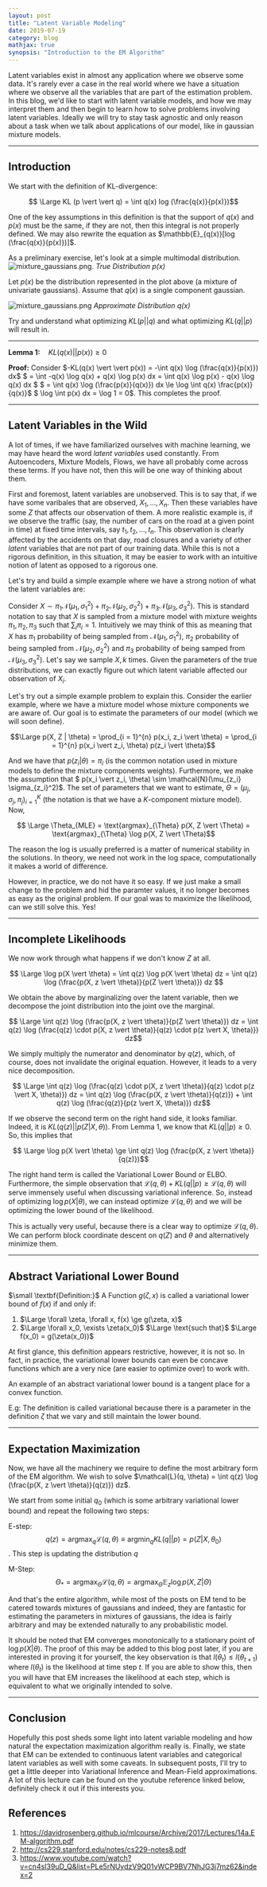 ```yaml
---
layout: post
title: "Latent Variable Modeling"
date: 2019-07-19
category: blog
mathjax: true
synopsis: "Introduction to the EM Algorithm"
---
```


Latent variables exist in almost any application where we observe some data. It's rarely ever a case in the real world where we have a situation where we observe all the variables that are part of the estimation problem. In this blog, we'd like to start with latent variable models, and how we may interpret them and then begin to learn how to solve problems involving latent variables. Ideally we will try to stay task agnostic and only reason about a task when we talk about applications of our model, like in gaussian mixture models.

---

## Introduction

We start with the definition of KL-divergence:

$$ \Large KL (p \vert \vert q) = \int q(x) log (\frac{q(x)}{p(x)})$$

One of the key assumptions in this definition is that the support of $q(x)$ and $p(x)$ must be the same, if they are not, then this integral is not properly defined. We may also rewrite the equation as $\mathbb{E}_{q(x)}[log (\frac{q(x)}{p(x)})]$.

As a preliminary exercise, let's look at a simple multimodal distribution. ![mixture_gaussians.png](https://github.com/pranavsubramani/pranavsubramani.github.io/raw/master/images/blog_images/mixture_gaussians.png).
*True Distribution $p(x)$*

Let $p(x)$ be the distribution represented in the plot above (a mixture of univariate gaussians). Assume that $q(x)$ is a single component gaussian.

![mixture_gaussians.png](https://github.com/pranavsubramani/pranavsubramani.github.io/raw/master/images/blog_images/approx_univ_gaussian.png)
*Approximate Distribution $q(x)$*


Try and understand what optimizing $KL(p \vert \vert q)$ and what optimizing $KL (q \vert \vert p)$ will result in.

---

$\textbf{Lemma 1:} \quad KL(q(x) \vert \vert p(x)) \ge 0$

$\textbf{Proof:}$ Consider $-KL(q(x) \vert \vert p(x)) = -\int q(x) \log (\frac{q(x)}{p(x)}) dx$
$ = \int -q(x) \log q(x) + q(x) \log p(x) dx = \int q(x) \log p(x) - q(x) \log q(x) dx $
$ = \int q(x) \log (\frac{p(x)}{q(x)}) dx \le \log \int q(x) \frac{p(x)}{q(x)}$
$  \log \int p(x) dx = \log 1 = 0$.
This completes the proof.

---

## Latent Variables in the Wild

A lot of times, if we have familiarized ourselves with machine learning, we may have heard the word _latent variables_ used constantly. From Autoencoders, Mixture Models, Flows, we have all probably come across these terms. If you have not, then this will be one way of thinking about them.

First and foremost, latent variables are unobserved. This is to say that, if we have some varibales that are observed, $X_1, \dots, X_n$. Then these variables have some $Z$ that affects our observation of them. A more realistic example is, if we observe the traffic (say, the number of cars on the road at a given point in time) at fixed time intervals, say $t_1, t_2, \dots, t_n$. This observation is clearly affected by the accidents on that day, road closures and a variety of other _latent_ variables that are not part of our training data. While this is not a rigorous definition, in this situation, it may be easier to work with an intuitive notion of latent as opposed to a rigorous one.

Let's try and build a simple example where we have a strong notion of what the latent variables are:

Consider $X \sim \pi_1 \mathcal{N}(\mu_1, \sigma_1^2) + \pi_2 \mathcal{N}(\mu_2, \sigma_2^2) + \pi_3 \mathcal{N}(\mu_3, \sigma_3^2)$. This is standard notation to say that $X$ is sampled from a mixture model with mixture weights $\pi_1, \pi_2, \pi_3$ such that $\sum_{i} \pi_i = 1$. Intuitively we may think of this as meaning that $X$ has $\pi_1$ probability of being sampled from $\mathcal{N}(\mu_1, \sigma_1^2)$, $\pi_2$ probability of being sampled from $\mathcal{N}(\mu_2, \sigma_2^2)$ and $\pi_3$ probability of being samped from $\mathcal{N}(\mu_3, \sigma_3^2)$. Let's say we sample $X, k$ times. Given the parameters of the true distributions, we can exactly figure out which latent variable affected our observation of $X_i$.

Let's try out a simple example problem to explain this. Consider the earlier example, where we have a mixture model whose mixture components we are aware of. Our goal is to estimate the parameters of our model (which we will soon define).

$$\Large p(X, Z | \theta) = \prod_{i = 1}^{n} p(x_i, z_i \vert \theta) = \prod_{i = 1}^{n} p(x_i \vert z_i, \theta) p(z_i \vert \theta)$$

And we have that $p(z_i \vert \theta) = \pi_i$ (is the common notation used in mixture models to define the mixture components weights). Furthermore, we make the assumption that $ p(x_i \vert z_i, \theta) \sim \mathcal{N}(\mu_{z_i} \sigma_{z_i}^2)$. The set of parameters that we want to estimate, $\Theta = (\mu_j, \sigma_j, \pi_j)_{i = 1}^{K}$ (the notation is that we have a $K$-component mixture model). Now,

$$ \Large \Theta_{MLE} = \text{argmax}_{\Theta} p(X, Z \vert \Theta) = \text{argmax}_{\Theta} \log p(X, Z \vert \Theta)$$

The reason the log is usually preferred is a matter of numerical stability in the solutions. In theory, we need not work in the log space, computationally it makes a world of difference.

 However, in practice, we do not have it so easy. If we just make a small change to the problem and hid the paramter values, it no longer becomes as easy as the original problem. If our goal was to maximize the likelihood, can we still solve this. Yes!

---

## Incomplete Likelihoods

We now work through what happens if we don't know $Z$ at all.

$$ \Large \log p(X \vert \theta) = \int q(z) \log p(X \vert \theta) dz = \int q(z) \log (\frac{p(X, z \vert \theta)}{p(Z \vert \theta)}) dz  $$

We obtain the above by marginalizing over the latent variable, then we decompose the joint distribution into the joint ove the marginal.

$$ \Large \int q(z) \log (\frac{p(X, z \vert \theta)}{p(Z \vert \theta)}) dz = \int q(z) \log (\frac{q(z) \cdot p(X, z \vert \theta)}{q(z) \cdot p(z \vert X, \theta)}) dz$$

We simply multiply the numerator and denominator by $q(z)$, which, of course, does not invalidate the original equation. However, it leads to a very nice decomposition.

$$ \Large \int q(z) \log (\frac{q(z) \cdot p(X, z \vert \theta)}{q(z) \cdot p(z \vert X, \theta)}) dz = \int q(z) \log (\frac{p(X, z \vert \theta)}{q(z)}) + \int q(z) \log (\frac{q(z)}{p(z \vert X, \theta)}) dz$$

If we observe the second term on the right hand side, it looks familiar. Indeed, it is $KL(q(z) \vert \vert p(Z \vert X, \theta))$. From Lemma $1$, we know that $KL(q \vert \vert p) \ge 0$. So, this implies that

$$  \Large \log p(X \vert \theta) \ge \int q(z) \log (\frac{p(X, z \vert \theta)}{q(z)})$$

The right hand term is called the Variational Lower Bound or ELBO. Furthermore, the simple observation that $\mathcal{L} (q, \theta) + KL(q \vert \vert p) \ge \mathcal{L}(q, \theta)$ will serve immensely useful when discussing variational inference. So, instead of optimizing $\log p(X \vert \theta)$, we can instead optimize $\mathcal{L}(q, \theta)$ and we will be optimizing the lower bound of the likelihood.

This is actually very useful, because there is a clear way to optimize $\mathcal{L}(q, \theta)$. We can perform block coordinate descent on $q(Z)$ and $\theta$ and alternatively minimize them.

---

## Abstract Variational Lower Bound


$\small \textbf{Definition:}$ A Function $g(\zeta, x)$ is called a variational lower bound of $f(x)$ if and only if:

1. $\Large \forall \zeta, \forall x, f(x) \ge g(\zeta, x)$
2. $\Large \forall x_0, \exists \zeta(x_0)$ $\Large \text{such that}$ $\Large f(x_0) = g(\zeta(x_0))$

At first glance, this definition appears restrictive, however, it is not so. In fact, in practice, the variational lower bounds can even be concave functions which are a very nice (are easier to optimize over) to work with.

An example of an abstract variational lower bound is a tangent place for a convex function.

E.g: The definition is called variational because there is a parameter in the definition $\zeta$ that we vary and still maintain the lower bound.

---

## Expectation Maximization

Now, we have all the machinery we require to define the most arbitrary form of the EM algorithm. We wish to solve $\mathcal{L}(q, \theta) = \int q(z) \log (\frac{p(X, z \vert \theta)}{q(z)}) dz$.

We start from some initial $q_0$ (which is some arbitrary variational lower bound) and repeat the following two steps:

E-step: $$q(z) = \text{argmax}_{q} \mathcal{L}(q, \theta) \equiv \text{argmin}_{q} KL(q \vert \vert p) = p(Z \vert X, \theta_0)$$. This step is updating the distribution $q$

M-Step: $$\Theta_* = \text{argmax}_{\Theta} \mathcal{L}(q, \theta) = \text{argmax}_{\Theta} \mathbb{E}_{z} \log p(X, Z \vert \Theta)$$

And that's the entire algorithm, while most of the posts on EM tend to be catered towards mixtures of gaussians and indeed, they are fantastic for estimating the parameters in mixtures of gaussians, the idea is fairly arbitrary and may be extended naturally to any probabilistic model.

It should be noted that EM converges monotonically to a stationary point of $\log p(X \vert \theta)$. The proof of this may be added to this blog post later, if you are interested in proving it for yourself, the key observation is that $l(\theta_t) \le l(\theta_{t + 1})$ where $l(\theta_t)$ is the likelihood at time step $t$. If you are able to show this, then you will have that EM increases the likelihood at each step, which is equivalent to what we originally intended to solve.

---

## Conclusion

Hopefully this post sheds some light into latent variable modeling and how natural the expectation maximization algorithm really is. Finally, we state that EM can be extended to continuous latent variables and categorical latent variables as well with some caveats. In subsequent posts, I'll try to get a little deeper into Variational Inference and Mean-Field approximations. A lot of this lecture can be found on the youtube reference linked below, definitely check it out if this interests you.

## References

1. https://davidrosenberg.github.io/mlcourse/Archive/2017/Lectures/14a.EM-algorithm.pdf
2. http://cs229.stanford.edu/notes/cs229-notes8.pdf
3. https://www.youtube.com/watch?v=cn4sI39uD_Q&list=PLe5rNUydzV9Q01vWCP9BV7NhJG3j7mz62&index=2
